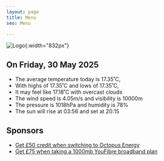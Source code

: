 ```yaml
---
layout: page
title: Menu
seo: Menu

---
```


![Logo](/images/logo.jpg){:width="832px"}

<!-- weather_marker starts -->
## On Friday, 30 May 2025

- The average temperature today is 17.35˚C,
- With highs of 17.35˚C and lows of 17.35˚C,
- It may feel like 17.18˚C with overcast clouds
- The wind speed is 4.05m/s and visibility is 10000m
- The pressure is 1018hPa and humidity is 78%
- The sun will rise at 03:56 and set at 20:15

<!-- weather_marker ends -->

## Sponsors

- [Get £50 credit when switching to Octopus Energy](https://bit.ly/3oD1nnS)
- [Get £75 when taking a 1000mb YouFibre broadband plan](https://aklam.io/91zWhU?)
